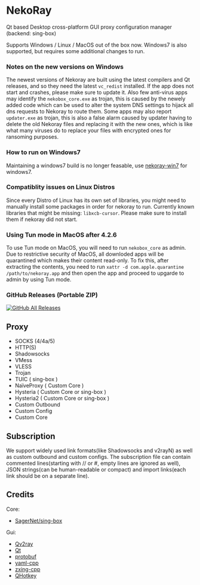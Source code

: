 # NekoRay

Qt based Desktop cross-platform GUI proxy configuration manager (backend: sing-box)

Supports Windows / Linux / MacOS out of the box now. Windows7 is also supported, but requires some additional changes to run.

### Notes on the new versions on Windows
The newest versions of Nekoray are built using the latest compilers and Qt releases, and so they need the latest `vc_redist` installed. If the app does not start and crashes, please make sure to update it.
Also few anti-virus apps may identify the `nekobox_core.exe` as trojan, this is caused by the newely added code which can be used to alter the system DNS settings to hijack all dns requests to Nekoray to route them. Some apps may also 
report `updater.exe` as trojan, this is also a false alarm caused by updater having to delete the old Nekoray files and replacing it with the new ones, which is like what many viruses do to replace your files with encrypted ones for ransoming purposes.

### How to run on Windows7
Maintaining a windows7 build is no longer feasable, use [nekoray-win7](https://github.com/parhelia512/nekoray-win7) for windows7.

### Compatiblity issues on Linux Distros
Since every Distro of Linux has its own set of libraries, you might need to manually install some packages in order for nekoray to run.
Currently known libraries that might be missing: `libxcb-cursor`. Please make sure to install them if nekoray did not start.

### Using Tun mode in MacOS after 4.2.6
To use Tun mode on MacOS, you will need to run `nekobox_core` as admin. Due to restrictive security of MacOS, all downloded apps will be quarantined which makes their content read-only. To fix this, after extracting the contents, you need to run `xattr -d com.apple.quarantine /path/to/nekoray.app` and then open the app and proceed to upgarde to admin by using Tun mode.


### GitHub Releases (Portable ZIP)

[![GitHub All Releases](https://img.shields.io/github/downloads/Mahdi-zarei/nekoray/total?label=downloads-total&logo=github&style=flat-square)](https://github.com/Mahdi-zarei/nekoray/releases)

## Proxy

- SOCKS (4/4a/5)
- HTTP(S)
- Shadowsocks
- VMess
- VLESS
- Trojan
- TUIC ( sing-box )
- NaïveProxy ( Custom Core )
- Hysteria ( Custom Core or sing-box )
- Hysteria2 ( Custom Core or sing-box )
- Custom Outbound
- Custom Config
- Custom Core

## Subscription

We support widely used link formats(like Shadowsocks and v2rayN) as well as custom
outbound and custom configs. The subscription file can contain commented lines(starting with // or #, empty lines are ignored as well),
JSON strings(can be human-readable or compact) and import links(each link should be on a separate line).

## Credits

Core:

- [SagerNet/sing-box](https://github.com/SagerNet/sing-box)

Gui:

- [Qv2ray](https://github.com/Qv2ray/Qv2ray)
- [Qt](https://www.qt.io/)
- [protobuf](https://github.com/protocolbuffers/protobuf)
- [yaml-cpp](https://github.com/jbeder/yaml-cpp)
- [zxing-cpp](https://github.com/nu-book/zxing-cpp)
- [QHotkey](https://github.com/Skycoder42/QHotkey)
